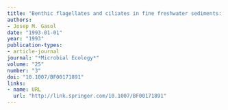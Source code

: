 ```yaml
---
title: "Benthic flagellates and ciliates in fine freshwater sediments: Calibration of a live counting procedure and estimation of their abundances"
authors:
- Josep M. Gasol
date: "1993-01-01"
year: "1993"
publication-types:
- article-journal
journal: "*Microbial Ecology*"
volume: "25"
number: "3"
doi: "10.1007/BF00171891"
links:
- name: URL
  url: "http://link.springer.com/10.1007/BF00171891"
---
```


